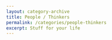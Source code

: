 ```yaml
---
layout: category-archive
title: People / Thinkers
permalink: /categories/people-thinkers
excerpt: Stuff for your life
---
```


